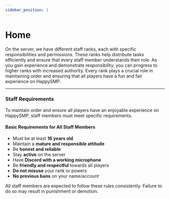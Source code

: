 ```yaml
---
sidebar_position: 1
---
```


# Home

On the server, we have different staff ranks, each with specific responsibilities and permissions. These ranks help distribute tasks efficiently and ensure that every staff member understands their role. As you gain experience and demonstrate responsibility, you can progress to higher ranks with increased authority. Every rank plays a crucial role in maintaining order and ensuring that all players have a fun and fair experience on HappySMP.

---

### Staff Requirements

To maintain order and ensure all players have an enjoyable experience on HappySMP, staff members must meet specific requirements.

#### Basic Requirements for All Staff Members

* Must be at least **16 years old**
* Maintain a **mature and responsible attitude**
* Be **honest and reliable**
* Stay **active** on the server
* Have **Discord with a working microphone**
* Be **friendly and respectful** towards all players
* **Do not misuse** your rank or powers
* **No previous bans** on your name/account

All staff members are expected to follow these rules consistently. Failure to do so may result in punishment or demotion.

